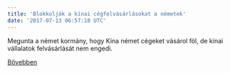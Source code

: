 ```yaml
---
title: 'Blokkolják a kínai cégfelvásárlásokat a németek'
date: '2017-07-13 06:57:18 UTC'
---
```


Megunta a német kormány, hogy Kína német cégeket vásárol föl, de kínai vállalatok felvásárlását nem engedi.


[Bővebben](http://ift.tt/2ubL5tC)
